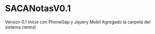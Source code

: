SACANotasV0.1
=============

Version 0.1 Inicio con PhoneGap y Jquery Mobil
Agregado la carpeta del sistema central
